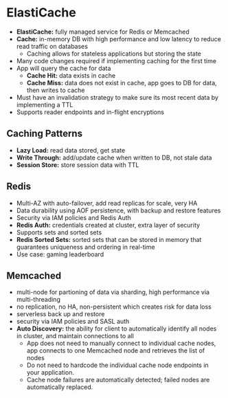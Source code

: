 # ElastiCache
- **ElastiCache:** fully managed service for Redis or Memcached
- **Cache:** in-memory DB with high performance and low latency to reduce read traffic on databases
    - Caching allows for stateless applications but storing the state
- Many code changes required if implementing caching for the first time
- App will query the cache for data
    - **Cache Hit:** data exists in cache
    - **Cache Miss:** data does not exist in cache, app goes to DB for data, then writes to cache
- Must have an invalidation strategy to make sure its most recent data by implementing a TTL
- Supports reader endpoints and in-flight encryptions

## Caching Patterns
- **Lazy Load:** read data stored, get state
- **Write Through:** add/update cache when written to DB, not stale data
- **Session Store:** store session data with TTL

## Redis
- Multi-AZ with auto-failover, add read replicas for scale, very HA
- Data durability using AOF persistence, with backup and restore features
- Security via IAM policies and Redis Auth
- **Redis Auth:** credentials created at cluster, extra layer of security
- Supports sets and sorted sets
- **Redis Sorted Sets:** sorted sets that can be stored in memory that guarantees uniqueness and ordering in real-time
- Use case: gaming leaderboard

## Memcached
- multi-node for partioning of data via sharding, high performance via multi-threading
- no replication, no HA, non-persistent which creates risk for data loss
- serverless back up and restore
- security via IAM policies and SASL auth
- **Auto Discovery:** the ability for client to automatically identify all nodes in cluster, and maintain connections to all
    - App does not need to manually connect to individual cache nodes, app connects to one Memcached node and retrieves the list of nodes
    - Do not need to hardcode the individual cache node endpoints in your application.
    - Cache node failures are automatically detected; failed nodes are automatically replaced.
